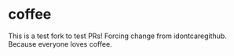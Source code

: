 # coffee

This is a test fork to test PRs! Forcing change from idontcaregithub.
Because everyone loves coffee.
